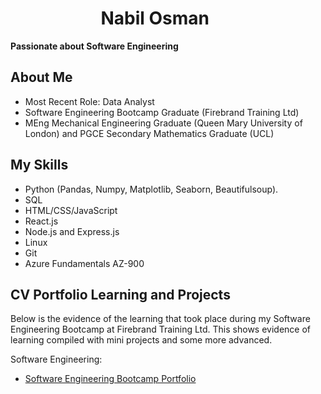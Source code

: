 <h1 align="center">Nabil Osman <img width="35"></h1>

**Passionate about Software Engineering**

## About Me

- Most Recent Role: Data Analyst 
- Software Engineering Bootcamp Graduate (Firebrand Training Ltd)
- MEng Mechanical Engineering Graduate (Queen Mary University of London) and PGCE Secondary Mathematics Graduate (UCL) 

## My Skills

- Python (Pandas, Numpy, Matplotlib, Seaborn, Beautifulsoup).
- SQL
- HTML/CSS/JavaScript
- React.js
- Node.js and Express.js
- Linux
- Git
- Azure Fundamentals AZ-900

## CV Portfolio Learning and Projects

Below is the evidence of the learning that took place during my Software Engineering Bootcamp at Firebrand Training Ltd. This shows evidence of learning compiled with mini projects and some more advanced. 

Software Engineering:

- [Software Engineering Bootcamp Portfolio](https://github.com/nabilosman21/Software-Engineering-Bootcamp-/tree/master)

